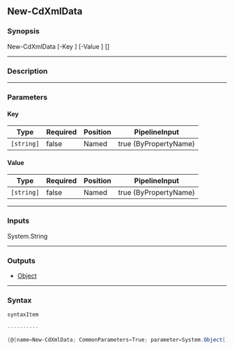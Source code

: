New-CdXmlData
-------------

### Synopsis

New-CdXmlData [-Key <string>] [-Value <string>] [<CommonParameters>]

---

### Description

---

### Parameters
#### **Key**

|Type      |Required|Position|PipelineInput        |
|----------|--------|--------|---------------------|
|`[string]`|false   |Named   |true (ByPropertyName)|

#### **Value**

|Type      |Required|Position|PipelineInput        |
|----------|--------|--------|---------------------|
|`[string]`|false   |Named   |true (ByPropertyName)|

---

### Inputs
System.String

---

### Outputs
* [Object](https://learn.microsoft.com/en-us/dotnet/api/System.Object)

---

### Syntax
```PowerShell
syntaxItem
```
```PowerShell
----------
```
```PowerShell
{@{name=New-CdXmlData; CommonParameters=True; parameter=System.Object[]}}
```
